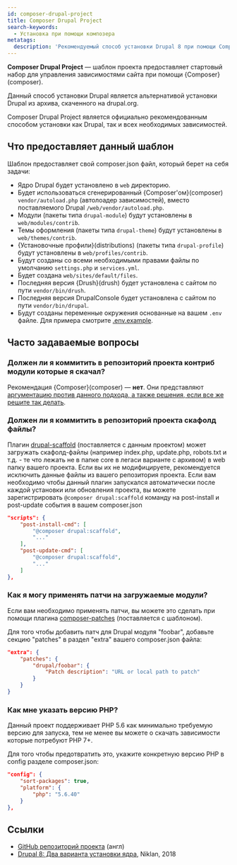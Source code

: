 ```yaml
---
id: composer-drupal-project
title: Composer Drupal Project
search-keywords:
  - Установка при помощи композера
metatags:
  description: 'Рекомендуемый способ установки Drupal 8 при помощи Composer.'
---
```


**Composer Drupal Project** — шаблон проекта предоставляет стартовый набор для управления зависимостями сайта при помощи {Composer}(composer).

Данный способ установки Drupal является альтернативой установки Drupal из архива, скаченного на drupal.org.

Composer Drupal Project является официально рекомендованным способом установки как Drupal, так и всех необходимых зависимостей.

## Что предоставляет данный шаблон

Шаблон предоставляет свой composer.json файл, который берет на себя задачи:

- Ядро Drupal будет установлено в `web` директорию.
- Будет использоваться сгенерированный {Composer'ом}(composer) `vendor/autoload.php` (автолоадер зависимостей), вместо поставляемого Drupal `/web/vendor/autoload.php`.
- Модули (пакеты типа `drupal-module`) будут установлены в `web/modules/contrib`.
- Темы оформления (пакеты типа `drupal-theme`) будут установлены в `web/themes/contrib`.
- {Установочные профили}(distributions) (пакеты типа `drupal-profile`) будут установлены в `web/profiles/contrib`.
- Будут созданы со всеми необходимыми правами файлы по умолчанию `settings.php` и `services.yml`.
- Будет создана `web/sites/default/files`.
- Последняя версия {Drush}(drush) будет установлена с сайтом по пути `vendor/bin/drush`.
- Последняя версия DrupalConsole будет установлена с сайтом по пути `vendor/bin/drupal`.
- Будут созданы переменные окружения основанные на вашем `.env` файле. Для примера смотрите [.env.example](https://github.com/drupal-composer/drupal-project/blob/8.x/.env.example).

## Часто задаваемые вопросы

### Должен ли я коммитить в репозиторий проекта контриб модули которые я скачал?

Рекомендация {Composer}(composer) — **нет**. Они представляют [аргументацию против данного подхода, а также решения, если все же решите так делать](https://getcomposer.org/doc/faqs/should-i-commit-the-dependencies-in-my-vendor-directory.md).

### Должен ли я коммитить в репозиторий проекта скафолд файлы?

Плагин [drupal-scaffold](https://github.com/drupal-composer/drupal-scaffold) (поставляется с данным проектом) может загружать скафолд-файлы (например index.php, update.php, robots.txt и т.д. - те что лежать не в папке core в легаси варианте с архивом) в web папку вашего проекта. Если вы их не модифицируете, рекомендуется исключить данные файлы из вашего репозитория проекта. Если вам необходимо чтобы данный плагин запускался автоматически после каждой установки или обновления проекта, вы можете зарегистрировать `@composer drupal:scaffold` команду на post-install и post-update события в вашем composer.json

```json
"scripts": {
    "post-install-cmd": [
        "@composer drupal:scaffold",
        "..."
    ],
    "post-update-cmd": [
        "@composer drupal:scaffold",
        "..."
    ]
},
```

### Как я могу применять патчи на загружаемые модули?

Если вам необходимо применять патчи, вы можете это сделать при помощи плагина [composer-patches](https://github.com/cweagans/composer-patches) (поставляется с шаблоном).

Для того чтобы добавить патч для Drupal модуля "foobar", добавьте секцию "patches" в раздел "extra" вашего composer.json файла:

```json
"extra": {
    "patches": {
        "drupal/foobar": {
            "Patch description": "URL or local path to patch"
        }
    }
}
```

### Как мне указать версию PHP?

Данный проект поддерживает PHP 5.6 как минимально требуемую версию для запуска, тем не менее вы можете о скачать зависимости которые потребуют PHP 7+.

Для того чтобы предотвратить это, укажите конкретную версию PHP в config разделе composer.json:

```json
"config": {
    "sort-packages": true,
    "platform": {
        "php": "5.6.40"
    }
},
```

## Ссылки

- [GitHub репозиторий проекта](https://github.com/drupal-composer/drupal-project) (англ)
- [Drupal 8: Два варианта установки ядра](https://niklan.net/blog/185), Niklan, 2018